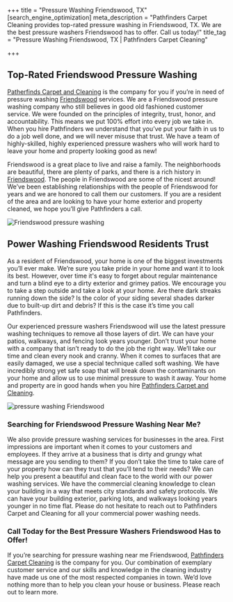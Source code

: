 +++
title = "Pressure Washing Friendswood, TX"
[search_engine_optimization]
meta_description = "Pathfinders Carpet Cleaning provides top-rated pressure washing in Friendswood, TX. We are the best pressure washers Friendswood has to offer. Call us today!"
title_tag = "Pressure Washing Friendswood, TX | Pathfinders Carpet Cleaning"

+++
## Top-Rated Friendswood Pressure Washing

[Patherfinds Carpet and Cleaning](https://www.pathfinderscarpetcleaning.com/ "Pressure Washing") is the company for you if you’re in need of pressure washing [Friendswood](https://www.ci.friendswood.tx.us/ "Pressure Washers in Friendswood") services. We are a Friendswood pressure washing company who still believes in good old fashioned customer service. We were founded on the principles of integrity, trust, honor, and accountability. This means we put 100% effort into every job we take in. When you hire Pathfinders we understand that you’ve put your faith in us to do a job well done, and we will never misuse that trust. We have a team of highly-skilled, highly experienced pressure washers who will work hard to leave your home and property looking good as new!

Friendswood is a great place to live and raise a family. The neighborhoods are beautiful, there are plenty of parks, and there is a rich history in [Friendswood](https://www.niche.com/places-to-live/friendswood-galveston-tx/ "Friendswood Pressure Washing"). The people in Friendswood are some of the nicest around! We’ve been establishing relationships with the people of Friendswood for years and we are honored to call them our customers. If you are a resident of the area and are looking to have your home exterior and property cleaned, we hope you’ll give Pathfinders a call.

![Friendswood pressure washing](/uploads/friendswood-pressure-washing.jpg "Friendswood Pressure Washing")

## Power Washing Friendswood Residents Trust

As a resident of Friendswood, your home is one of the biggest investments you’ll ever make. We’re sure you take pride in your home and want it to look its best. However, over time it's easy to forget about regular maintenance and turn a blind eye to a dirty exterior and grimey patios. We encourage you to take a step outside and take a look at your home. Are there dark streaks running down the side? Is the color of your siding several shades darker due to built-up dirt and debris? If this is the case it’s time you call Pathfinders.

Our experienced pressure washers Friendswood will use the latest pressure washing techniques to remove all those layers of dirt. We can have your patios, walkways, and fencing look years younger. Don’t trust your home with a company that isn’t ready to do the job the right way. We’ll take our time and clean every nook and cranny. When it comes to surfaces that are easily damaged, we use a special technique called soft washing. We have incredibly strong yet safe soap that will break down the contaminants on your home and allow us to use minimal pressure to wash it away. Your home and property are in good hands when you hire [Pathfinders Carpet and Cleaning](https://www.pathfinderscarpetcleaning.com/about "About Us").

![pressure washing Friendswood](/uploads/pressure-washing-friendswood.jpg "Pressure Washing Friendswood")

### Searching for Friendswood Pressure Washing Near Me?

We also provide pressure washing services for businesses in the area. First impressions are important when it comes to your customers and employees. If they arrive at a business that is dirty and grungy what message are you sending to them? If you don’t take the time to take care of your property how can they trust that you’ll tend to their needs? We can help you present a beautiful and clean face to the world with our power washing services. We have the commercial cleaning knowledge to clean your building in a way that meets city standards and safety protocols. We can have your building exterior, parking lots, and walkways looking years younger in no time flat. Please do not hesitate to reach out to Pathfinders Carpet and Cleaning for all your commercial power washing needs.

### Call Today for the Best Pressure Washers Friendswood Has to Offer!

If you’re searching for pressure washing near me Friendswood, [Pathfinders Carpet Cleaning](https://www.pathfinderscarpetcleaning.com/contact "Contact Us") is the company for you. Our combination of exemplary customer service and our skills and knowledge in the cleaning industry have made us one of the most respected companies in town. We’d love nothing more than to help you clean your house or business. Please reach out to learn more.